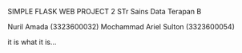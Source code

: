 SIMPLE FLASK WEB PROJECT
2 STr Sains Data Terapan B

Nuril Amada (3323600032)
Mochammad Ariel Sulton (3323600054)

it is what it is...
